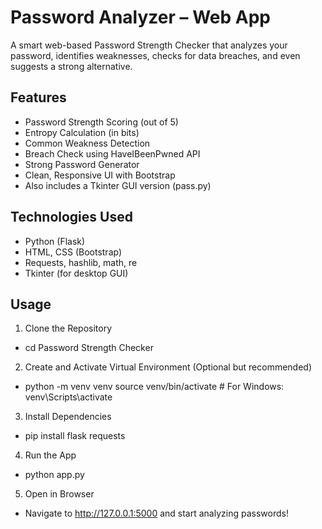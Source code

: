 
# Password Analyzer – Web App

A smart web-based Password Strength Checker that analyzes your password, identifies weaknesses, checks for data breaches, and even suggests a strong alternative.

## Features
- Password Strength Scoring (out of 5)
- Entropy Calculation (in bits)
- Common Weakness Detection
- Breach Check using HaveIBeenPwned API
- Strong Password Generator
- Clean, Responsive UI with Bootstrap
- Also includes a Tkinter GUI version (pass.py)

## Technologies Used
- Python (Flask)
- HTML, CSS (Bootstrap)
- Requests, hashlib, math, re
- Tkinter (for desktop GUI)

## Usage
1. Clone the Repository
- cd Password Strength Checker

2. Create and Activate Virtual Environment (Optional but recommended)
- python -m venv venv
  source venv/bin/activate  # For Windows: venv\Scripts\activate

3. Install Dependencies
- pip install flask requests

4. Run the App
- python app.py 

5. Open in Browser
- Navigate to http://127.0.0.1:5000 and start analyzing passwords!
